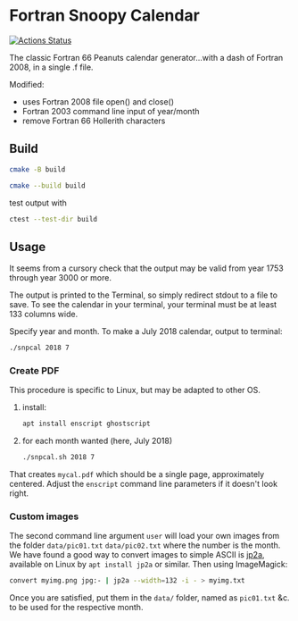 # Fortran Snoopy Calendar

[![Actions Status](https://github.com/fortran-gaming/snoopy-calendar/workflows/ci_cmake/badge.svg)](https://github.com/fortran-gaming/snoopy-calendar/actions)

The classic Fortran 66 Peanuts calendar generator...with a dash of Fortran 2008, in a single .f file.

Modified:

* uses Fortran 2008 file open() and close()
* Fortran 2003 command line input of year/month
* remove Fortran 66 Hollerith characters

## Build

```sh
cmake -B build

cmake --build build
```

test output with

```sh
ctest --test-dir build
```

## Usage

It seems from a cursory check that the output may be valid from year 1753 through year 3000 or more.

The output is printed to the Terminal, so simply redirect stdout to a file to save.
To see the calendar in your terminal, your terminal must be at least 133 columns wide.

Specify year and month.
To make a July 2018 calendar, output to terminal:

```sh
./snpcal 2018 7
```

### Create PDF

This procedure is specific to Linux, but may be adapted to other OS.

1. install:
   ```sh
   apt install enscript ghostscript
   ```
2. for each month wanted (here, July 2018)
   ```sh
   ./snpcal.sh 2018 7
   ```

That creates `mycal.pdf` which should be a single page, approximately centered.
Adjust the `enscript` command line parameters if it doesn't look right.

### Custom images

The second command line argument `user` will load your own images from the folder `data/pic01.txt` `data/pic02.txt` where the number is the month.
We have found a good way to convert images to simple ASCII is
[jp2a](https://csl.name/jp2a/), available on Linux by `apt install jp2a` or similar.
Then using ImageMagick:

```sh
convert myimg.png jpg:- | jp2a --width=132 -i - > myimg.txt
```

Once you are satisfied, put them in the `data/` folder, named as `pic01.txt` &c. to be used for the respective month.
